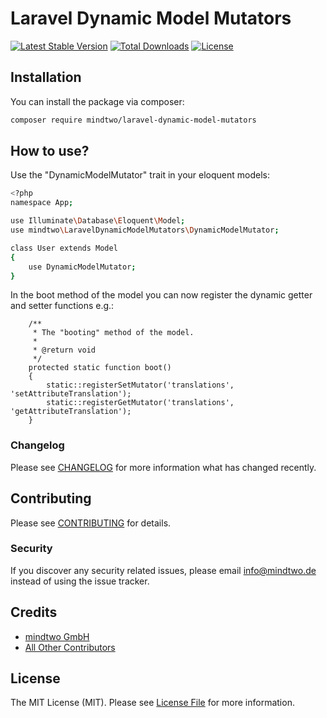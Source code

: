 # Laravel Dynamic Model Mutators
[![Latest Stable Version](https://poser.pugx.org/mindtwo/laravel-dynamic-model-mutators/v/stable)](https://packagist.org/packages/mindtwo/laravel-dynamic-model-mutators)
[![Total Downloads](https://poser.pugx.org/mindtwo/laravel-dynamic-model-mutators/downloads)](https://packagist.org/packages/mindtwo/laravel-dynamic-model-mutators)
[![License](https://poser.pugx.org/mindtwo/laravel-dynamic-model-mutators/license)](https://packagist.org/packages/mindtwo/laravel-dynamic-model-mutators)

## Installation

You can install the package via composer:

```bash
composer require mindtwo/laravel-dynamic-model-mutators
```

## How to use?

Use the "DynamicModelMutator" trait in your eloquent models:

```bash
<?php
namespace App;

use Illuminate\Database\Eloquent\Model;
use mindtwo\LaravelDynamicModelMutators\DynamicModelMutator;

class User extends Model
{
    use DynamicModelMutator;
}
```

In the boot method of the model you can now register the dynamic getter and setter functions e.g.:
```
    /**
     * The "booting" method of the model.
     *
     * @return void
     */
    protected static function boot()
    {
        static::registerSetMutator('translations', 'setAttributeTranslation');
        static::registerGetMutator('translations', 'getAttributeTranslation');
    }
```

### Changelog

Please see [CHANGELOG](CHANGELOG.md) for more information what has changed recently.

## Contributing

Please see [CONTRIBUTING](CONTRIBUTING.md) for details.

### Security

If you discover any security related issues, please email info@mindtwo.de instead of using the issue tracker.

## Credits

- [mindtwo GmbH](https://github.com/mindtwo)
- [All Other Contributors](../../contributors)

## License

The MIT License (MIT). Please see [License File](LICENSE.md) for more information.
 
